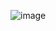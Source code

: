 ![image](https://github.com/itsayopapi/CODESOFT/assets/111683116/3b6dbc2f-2de1-4032-bf44-149e94696ab6)
